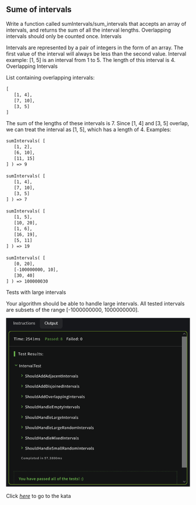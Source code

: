 ## Sume of intervals

Write a function called sumIntervals/sum_intervals that accepts an array of intervals, and returns the sum of all the interval lengths. Overlapping intervals should only be counted once.
Intervals

Intervals are represented by a pair of integers in the form of an array. The first value of the interval will always be less than the second value. Interval example: [1, 5] is an interval from 1 to 5. The length of this interval is 4.
Overlapping Intervals

List containing overlapping intervals:
```
[
   [1, 4],
   [7, 10],
   [3, 5]
]
```
The sum of the lengths of these intervals is 7. Since [1, 4] and [3, 5] overlap, we can treat the interval as [1, 5], which has a length of 4.
Examples:
```
sumIntervals( [
   [1, 2],
   [6, 10],
   [11, 15]
] ) => 9

sumIntervals( [
   [1, 4],
   [7, 10],
   [3, 5]
] ) => 7

sumIntervals( [
   [1, 5],
   [10, 20],
   [1, 6],
   [16, 19],
   [5, 11]
] ) => 19

sumIntervals( [
   [0, 20],
   [-100000000, 10],
   [30, 40]
] ) => 100000030
```
Tests with large intervals

Your algorithm should be able to handle large intervals. All tested intervals are subsets of the range [-1000000000, 1000000000].



![](screenshot.PNG)

Click [_here_](https://www.codewars.com/kata/52b7ed099cdc285c300001cd) to go to the kata